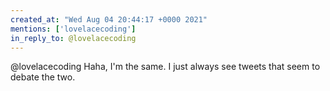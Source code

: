 ```yaml
---
created_at: "Wed Aug 04 20:44:17 +0000 2021"
mentions: ['lovelacecoding']
in_reply_to: @lovelacecoding
---
```


@lovelacecoding Haha, I'm the same. I just always see tweets that seem to debate the two.